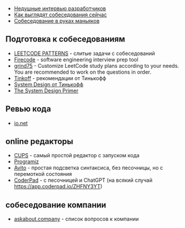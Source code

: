- [Недушные интервью разработчиков](https://habr.com/ru/articles/724754/)
- [Как выглядят собеседования сейчас](https://habr.com/ru/articles/758838/)
- [Собеседование в руках маньяков](https://habr.com/ru/companies/nordclan/articles/757194/)


## Подготовка к собеседованиям

- [LEETCODE PATTERNS](https://seanprashad.com/leetcode-patterns/) - слитые задачи с собеседований
- [Firecode](https://firecode.io/users/sign_up) -  software engineering interview prep tool
- [grind75](https://www.techinterviewhandbook.org/grind75) - Customize LeetCode study plans according to your needs. You are recommended to work on the questions in order.
- [Tinkoff](https://www.tinkoff.ru/career/it/interview/python/?internal_source=it_interview) - рекомендации от Тинькофф
- [System Design от Тинькофф](https://opensource.tinkoff.ru/general/career/-/blob/main/interview/sections/content/system-design/tellmeabout.tech/how-to-prepare-for-and-pass-the-system-design-interview/blog.md)
- [The System Design Primer](https://github.com/donnemartin/system-design-primer?tab=readme-ov-file)

## Ревью кода

- [io.net](https://gist.github.com/zmievsa/0459f9011114af8e87e7e347c9a9faf2)

## online редакторы

- [CUPS](https://interview.cups.online/) - самый простой редактор с запуском кода
- [Programiz](https://www.programiz.com/python-programming/online-compiler/)
- [Avito](https://code.avito.ru/) - простая подсветка синтаксиса, без песочницы, но с перемоткой состояния
- [CoderPad](https://coderpad.io/) - с песочницей и ChatGPT (на всякий случай https://app.coderpad.io/ZHFNY3YT)

## собеседование компании

- [askabout.company](https://askabout.company/) - список вопросов к компании
